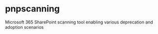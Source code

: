 # pnpscanning
Microsoft 365 SharePoint scanning tool enabling various deprecation and adoption scenarios

